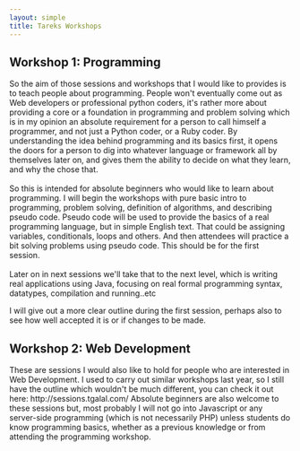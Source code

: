 ```yaml
---
layout: simple
title: Tareks Workshops
---
```


## Workshop 1: Programming
<p class="cols">
So the aim of those sessions and workshops that I would like to provides is to teach people about programming. People won't eventually come out as Web developers or professional python coders, it's rather more about providing a core or a foundation in programming and problem solving which is in my opinion an absolute requirement for a person to call himself a programmer, and not just a Python coder, or a Ruby coder. By understanding the idea behind programming and its basics first, it opens the doors for a person to dig into whatever language or framework all by themselves later on, and gives them the ability to decide on what they learn, and why the chose that.
<br>
<br>
So this is intended for absolute beginners who would like to learn about programming. I will begin the workshops with pure basic intro to programming, problem solving, definition of algorithms, and describing pseudo code. Pseudo code will be used to provide the basics of a real programming language, but in simple English text. That could be assigning variables, conditionals, loops and others. And then attendees will practice a bit solving problems using pseudo code. This should be for the first session.
<br>
<br>
Later on in next sessions we'll take that to the next level, which is writing real applications using Java, focusing on real formal programming syntax, datatypes, compilation and running..etc
</p>
<p>
I will give out a more clear outline during the first session, perhaps also to see how well accepted it is or if changes to be made.
</p>


## Workshop 2: Web Development

<p class="cols">
These are sessions I would also like to hold for people who are interested in Web Development. I used to carry out similar workshops last year, so I still have the outline which wouldn't be much different, you can check it out here: http://sessions.tgalal.com/ Absolute beginners are also welcome to these sessions but, most probably I will not go into Javascript or any server-side programming (which is not necessarily PHP) unless students do know programming basics, whether as a previous knowledge or from attending the programming workshop.
<br>
</p>

